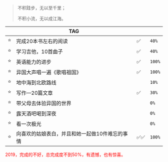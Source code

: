 > 不积跬步，无以至千里；
> 
> 不积小流，无以成江海。



|     | TAG                                            | ️   |        |
| --- | ---------------------------------------------- | --- | ------ |
| ⭐️  | 完成20本书左右的阅读                           | ✅   | `40%`  |
| ⭐️  | 学习吉他，10首曲子                             | ✅   | `40%`  |
| ⭐️  | 英语能力的进步                                 | ✅   | `100%` |
| ⭐️  | 异国大声唱一遍《歌唱祖国》                     | ✅   | `100%` |
| ⭐️  | 地中海到北欧路线                               |     | `10%`  |
| ⭐️  | 写作—20篇文章                                  | ✅   | `30%`  |
| ⭐️  | 带父母去体验异国的世界                         |     | `0%`   |
| ⭐️  | 露天酒吧喝到深夜                               |     | `0%`   |
| ⭐️  | 看一次极光                                     |     | `0%`   |
| ⭐️  | 向喜欢的姑娘表白，并且和她一起做10件难忘的事情 | ✅✅  | `100%` |

<div style="color:#FF0000"> 2019，完成的不好，总完成度不到50%，有遗憾，也有惊喜。</div>